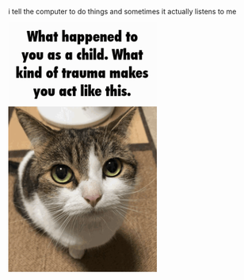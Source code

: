 i tell the computer to do things and sometimes it actually listens to me
<!--START_SECTION:update_image-->
<img src=https://raw.githubusercontent.com/sneakykestrel/sneakykestrel/main/.github/images/what-happened.gif height="" width="300" align=left alt=kitty />
<!--END_SECTION:update_image-->

